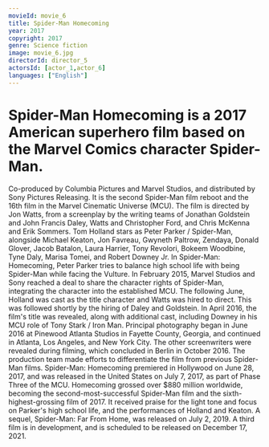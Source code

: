 ```yaml
---
movieId: movie_6
title: Spider-Man Homecoming
year: 2017
copyright: 2017
genre: Science fiction
image: movie_6.jpg
directorId: director_5
actorsId: [actor_1,actor_6]
languages: ["English"]
---
```


# Spider-Man Homecoming is a 2017 American superhero film based on the Marvel Comics character Spider-Man.
Co-produced by Columbia Pictures and Marvel Studios, and distributed by Sony Pictures Releasing. It is the second Spider-Man film reboot and the 16th film in the Marvel Cinematic Universe (MCU). The film is directed by Jon Watts, from a screenplay by the writing teams of Jonathan Goldstein and John Francis Daley, Watts and Christopher Ford, and Chris McKenna and Erik Sommers. Tom Holland stars as Peter Parker / Spider-Man, alongside Michael Keaton, Jon Favreau, Gwyneth Paltrow, Zendaya, Donald Glover, Jacob Batalon, Laura Harrier, Tony Revolori, Bokeem Woodbine, Tyne Daly, Marisa Tomei, and Robert Downey Jr. In Spider-Man: Homecoming, Peter Parker tries to balance high school life with being Spider-Man while facing the Vulture.
In February 2015, Marvel Studios and Sony reached a deal to share the character rights of Spider-Man, integrating the character into the established MCU. The following June, Holland was cast as the title character and Watts was hired to direct. This was followed shortly by the hiring of Daley and Goldstein. In April 2016, the film's title was revealed, along with additional cast, including Downey in his MCU role of Tony Stark / Iron Man. Principal photography began in June 2016 at Pinewood Atlanta Studios in Fayette County, Georgia, and continued in Atlanta, Los Angeles, and New York City. The other screenwriters were revealed during filming, which concluded in Berlin in October 2016. The production team made efforts to differentiate the film from previous Spider-Man films.
Spider-Man: Homecoming premiered in Hollywood on June 28, 2017, and was released in the United States on July 7, 2017, as part of Phase Three of the MCU. Homecoming grossed over $880 million worldwide, becoming the second-most-successful Spider-Man film and the sixth-highest-grossing film of 2017. It received praise for the light tone and focus on Parker's high school life, and the performances of Holland and Keaton. A sequel, Spider-Man: Far From Home, was released on July 2, 2019. A third film is in development, and is scheduled to be released on December 17, 2021.
